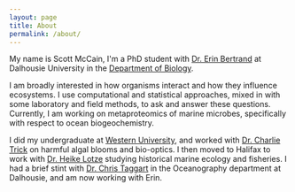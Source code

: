 ```yaml
---
layout: page
title: About
permalink: /about/
---
```


My name is Scott McCain, I'm a PhD student with [Dr. Erin Bertrand](http://erinbertrand.blogspot.ca/) at Dalhousie University in the [Department of Biology](https://www.dal.ca/faculty/science/biology.html). 

I am broadly interested in how organisms interact and how they influence ecosystems. I use computational and statistical approaches, mixed in with some laboratory and field methods, to ask and answer these questions. Currently, I am working on metaproteomics of marine microbes, specifically with respect to ocean biogeochemistry. 

I did my undergraduate at [Western University](https://www.uwo.ca/biology/), and worked with [Dr. Charlie Trick](https://www.uwo.ca/biology/directory/faculty/trick.html) on harmful algal blooms and bio-optics. I then moved to Halifax to work with [Dr. Heike Lotze](http://lotzelab.biology.dal.ca/) studying historical marine ecology and fisheries. I had a brief stint with [Dr. Chris Taggart](http://fishocean.ocean.dal.ca/) in the Oceanography department at Dalhousie, and am now working with Erin.
